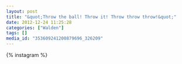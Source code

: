 ```yaml
---
layout: post
title: "&quot;Throw the ball! Throw it! Throw throw throw!&quot;"
date: 2012-12-24 11:25:28
categories: ["Walden"]
tags: []
media_id: "353609241200879696_326209"
---
```


{% instagram %}
